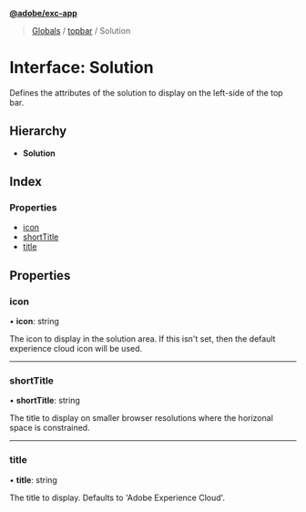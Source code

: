 **[@adobe/exc-app](../README.md)**

> [Globals](../README.md) / [topbar](../modules/topbar.md) / Solution

# Interface: Solution

Defines the attributes of the solution to display on the left-side of the top bar.

## Hierarchy

* **Solution**

## Index

### Properties

* [icon](topbar.solution.md#icon)
* [shortTitle](topbar.solution.md#shorttitle)
* [title](topbar.solution.md#title)

## Properties

### icon

•  **icon**: string

The icon to display in the solution area. If this isn't set, then the default experience cloud
icon will be used.

___

### shortTitle

•  **shortTitle**: string

The title to display on smaller browser resolutions where the horizonal space is constrained.

___

### title

•  **title**: string

The title to display. Defaults to 'Adobe Experience Cloud'.
